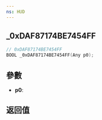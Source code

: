 ```yaml
---
ns: HUD
---
```

## _0xDAF87174BE7454FF

```c
// 0xDAF87174BE7454FF
BOOL _0xDAF87174BE7454FF(Any p0);
```


## 參數
* **p0**: 

## 返回值

